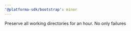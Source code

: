 ```yaml
---
'@platforma-sdk/bootstrap': minor
---
```


Preserve all working directories for an hour. No only failures
